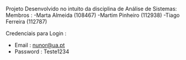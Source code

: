Projeto Desenvolvido no intuito da disciplina de Análise de Sistemas:
Membros :
-Marta Almeida (108467)
-Martim Pinheiro (112938)
-Tiago Ferreira (112787)


Credenciais para Login :
- Email : nunor@ua.pt
- Password : Teste1234
